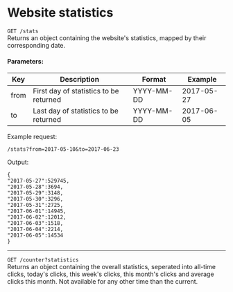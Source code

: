 # Website statistics

`GET /stats`  
Returns an object containing the website's statistics, mapped by their corresponding date.

#### Parameters:

| Key  | Description                            | Format     | Example    |
|------|----------------------------------------|------------|------------|
| from | First day of statistics to be returned | YYYY-MM-DD | 2017-05-27 |
| to   | Last day of statistics to be returned  | YYYY-MM-DD | 2017-06-05 |

Example request:

`/stats?from=2017-05-10&to=2017-06-23`

Output:

```
{
"2017-05-27":529745,
"2017-05-28":3694,
"2017-05-29":3148,
"2017-05-30":3296,
"2017-05-31":2725,
"2017-06-01":14945,
"2017-06-02":12012,
"2017-06-03":1518,
"2017-06-04":2214,
"2017-06-05":14534
}
```

---

`GET /counter?statistics`  
Returns an object containing the overall statistics, seperated into all-time clicks, today's clicks, this week's clicks, this month's clicks and average clicks this month. Not available for any other time than the current.